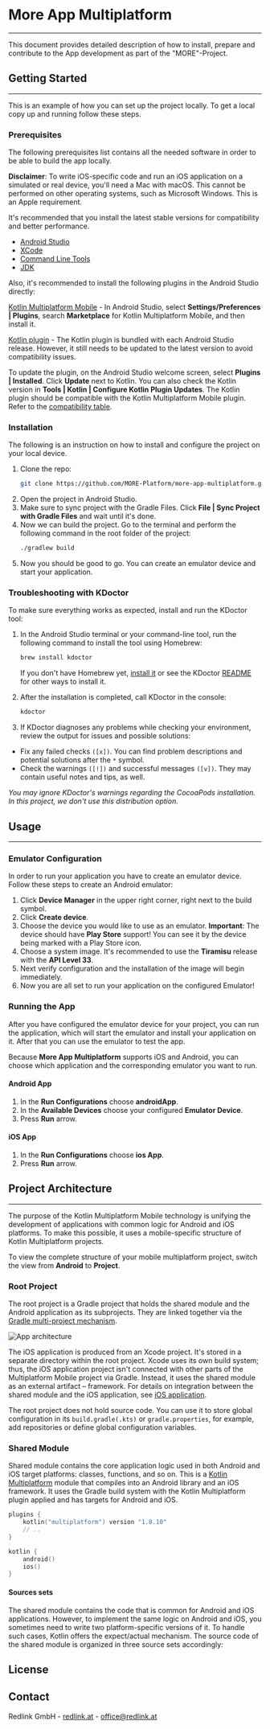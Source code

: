 # More App Multiplatform
***

This document provides detailed description of how to install, prepare and contribute to the App development as part of the "MORE"-Project.


<!-- GETTING STARTED -->
## Getting Started
***

This is an example of how you can set up the project locally.
To get a local copy up and running follow these steps.

### Prerequisites

The following prerequisites list contains all the needed software in order to be able to build the app locally.

**Disclaimer**: To write iOS-specific code and run an iOS application on a
simulated or real device, you'll need a Mac with macOS.
This cannot be performed on other operating systems, such as Microsoft Windows. This is an Apple requirement.

It's recommended that you install the latest stable versions for compatibility and better performance.

* [Android Studio](https://developer.android.com/studio)
* [XCode](https://apps.apple.com/us/app/xcode)
* [Command Line Tools](https://developer.apple.com/downloads/)
* [JDK](https://www.oracle.com/java/technologies/downloads/)

Also, it's recommended to install the following plugins in the Android Studio directly:

[Kotlin Multiplatform Mobile](https://kotlinlang.org/docs/multiplatform-mobile-plugin-releases.html) - In Android Studio, select **Settings/Preferences | Plugins**, search **Marketplace** for Kotlin Multiplatform Mobile, and then install it.

[Kotlin plugin](https://kotlinlang.org/docs/releases.html#update-to-a-new-release) - The Kotlin plugin is bundled with each Android Studio release. However, it still needs to be updated to the latest version to avoid compatibility issues.

To update the plugin, on the Android Studio welcome screen, select **Plugins | Installed**. Click **Update** next to Kotlin. You can also check the Kotlin version in **Tools | Kotlin | Configure Kotlin Plugin Updates**.
The Kotlin plugin should be compatible with the Kotlin Multiplatform Mobile plugin. Refer to the [compatibility table](https://kotlinlang.org/docs/multiplatform-mobile-plugin-releases.html#release-details).



### Installation

The following is an instruction on how to install and configure the project on your local device.


1.  Clone the repo:
    ```sh
    git clone https://github.com/MORE-Platform/more-app-multiplatform.git
    ```
2. Open the project in Android Studio.
3. Make sure to sync project with the Gradle Files. Click **File | Sync Project with Gradle Files** and wait until it's done.
4. Now we can build the project. Go to the terminal and perform the following command in the root folder of the project:
    ```sh
    ./gradlew build
    ```
5. Now you should be good to go. You can create an emulator device and start your application.

### Troubleshooting with KDoctor

To make sure everything works as expected, install and run the KDoctor tool:
1. In the Android Studio terminal or your command-line tool, run the following command to install the tool using Homebrew:
    ```sh
    brew install kdoctor
    ```
   If you don't have Homebrew yet, [install it](https://brew.sh/) or see the KDoctor [README](https://github.com/Kotlin/kdoctor#installation) for other ways to install it.

2. After the installation is completed, call KDoctor in the console:
    ```sh
    kdoctor
    ```

3. If KDoctor diagnoses any problems while checking your environment, review the output for issues and possible solutions:
* Fix any failed checks `([x])`. You can find problem descriptions and potential solutions after the `*` symbol.
* Check the warnings `([!])` and successful messages `([v])`. They may contain useful notes and tips, as well.

_You may ignore KDoctor's warnings regarding the CocoaPods installation. In this project, we don't use this distribution option._



<!-- USAGE EXAMPLES -->
## Usage
***

### Emulator Configuration
In order to run your application you have to create an emulator device. Follow these steps to create an Android emulator:

1. Click **Device Manager** in the upper right corner, right next to the build symbol.
2. Click **Create device**.
3. Choose the device you would like to use as an emulator. **Important**: The device should have **Play Store** support! You can see it by the device being marked with a Play Store icon.
4. Choose a system image. It's recommended to use the **Tiramisu** release with the **API Level 33**.
5. Next verify configuration and the installation of the image will begin immediately.
6. Now you are all set to run your application on the configured Emulator!

### Running the App
After you have configured the emulator device for your project, you can run the application, which will start the emulator and install your application on it.
After that you can use the emulator to test the app.

Because **More App Multiplatform** supports iOS and Android, you can choose which application and the corresponding emulator you want to run.

#### Android App
1. In the **Run Configurations** choose **androidApp**.
2. In the **Available Devices** choose your configured **Emulator Device**.
3. Press **Run** arrow.

#### iOS App
1. In the **Run Configurations** choose **ios App**.
2. Press **Run** arrow.


## Project Architecture
***

The purpose of the Kotlin Multiplatform Mobile technology is unifying the development of applications with common logic for Android and iOS platforms.
To make this possible, it uses a mobile-specific structure of Kotlin Multiplatform projects.

To view the complete structure of your mobile multiplatform project, switch the view from **Android** to **Project**.

### Root Project

The root project is a Gradle project that holds the shared module and the Android application as its subprojects.
They are linked together via the [Gradle multi-project mechanism](https://docs.gradle.org/current/userguide/multi_project_builds.html).

![App architecture](https://kotlinlang.org/docs/images/basic-project-structure.png)

The iOS application is produced from an Xcode project. It's stored in a separate directory within the root project. Xcode uses its own build system; thus, the iOS application project isn't connected with other parts of the Multiplatform Mobile project via Gradle. Instead, it uses the shared module as an external artifact – framework. For details on integration between the shared module and the iOS application, see [iOS application](https://kotlinlang.org/docs/multiplatform-mobile-understand-project-structure.html#ios-application).

The root project does not hold source code. You can use it to store global configuration in its `build.gradle(.kts)` or `gradle.properties`, for example, add repositories or define global configuration variables.

### Shared Module

Shared module contains the core application logic used in both Android and iOS target platforms: classes, functions, and so on.
This is a [Kotlin Multiplatform](https://kotlinlang.org/docs/multiplatform-get-started.html) module that compiles into an Android library and an iOS framework. It uses the Gradle build system with the Kotlin Multiplatform plugin applied and has targets for Android and iOS.

```kotlin
plugins {
    kotlin("multiplatform") version "1.8.10"
    // ..
}

kotlin {
    android()
    ios()
}
```


#### Sources sets
The shared module contains the code that is common for Android and iOS applications.
However, to implement the same logic on Android and iOS, you sometimes need to write two platform-specific versions of it.
To handle such cases, Kotlin offers the expect/actual mechanism.
The source code of the shared module is organized in three source sets accordingly:



## License

[//]: # (TODO: write the license agreement)


<!-- CONTACT -->
## Contact

Redlink GmbH - [redlink.at](https://redlink.at/) - office@redlink.at

